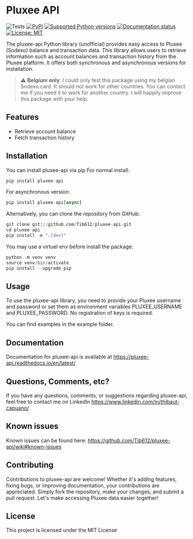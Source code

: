 # Pluxee API

![Tests](https://github.com/Tib612/pluxee-api/actions/workflows/python-tests.yml/badge.svg)
[![PyPI](https://img.shields.io/pypi/v/pluxee-api)](https://pypi.org/project/pluxee-api/)
[![Supported Python versions](https://img.shields.io/pypi/pyversions/pluxee-api.svg)](https://pypi.org/project/pluxee-api/)
[![Documentation status](https://readthedocs.org/projects/pluxee-api/badge/?version=latest)](https://pluxee-api.readthedocs.io/en/latest/?badge=latest)
[![License: MIT](https://img.shields.io/badge/License-MIT-yellow.svg)](https://github.com/tib612/pluxee-api/blob/master/LICENSE)


The pluxee-api Python library (unofficial) provides easy access to Pluxee (Sodexo) balance and transaction data. This library allows users to retrieve information such as account balances and transaction history from the Pluxee platform. It offers both synchronous and asynchronous versions for installation.

> :warning: **Belgium only**: I could only test this package using my belgian Sodexo card. It should not work for other countries. You can contact me if you need it to work for another country. I will happily improve this package with your help.

## Features
- Retrieve account balance
- Fetch transaction history

## Installation
You can install pluxee-api via pip
For normal install:

```python
pip install pluxee-api
```

For asynchronous version:

```python
pip install pluxee-api[async]
```

Alternatively, you can clone the repository from GitHub:
```python
git clone git://github.com/Tib612/pluxee-api.git
cd pluxee-api
pip install -e ".[dev]"
```

You may use a virtuel env before install the package:
```python
python -m venv venv
source venv/bin/activate
pip install --upgrade pip
```


## Usage

To use the pluxee-api library, you need to provide your Pluxee username and password or set them as environment variables PLUXEE_USERNAME and PLUXEE_PASSWORD. No registration of keys is required.

You can find examples in the example folder.

## Documentation

Documentation for pluxee-api is available at https://pluxee-api.readthedocs.io/en/latest/

## Questions, Comments, etc?
If you have any questions, comments, or suggestions regarding pluxee-api, feel free to contact me on LinkedIn https://www.linkedin.com/in/thibaut-capuano/

## Known issues
Known issues can be found here: https://github.com/Tib612/pluxee-api/wiki#known-issues

## Contributing
Contributions to pluxee-api are welcome! Whether it's adding features, fixing bugs, or improving documentation, your contributions are appreciated. Simply fork the repository, make your changes, and submit a pull request. Let's make accessing Pluxee data easier together!


## License
This project is licensed under the MIT License
